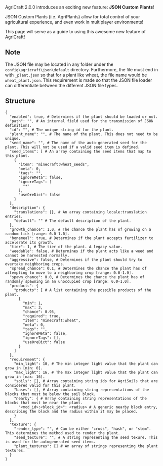 AgriCraft 2.0.0 introduces an exciting new feature: **JSON Custom Plants**!

JSON Custom Plants (i.e. AgriPlants) allow for total control of your agricultural experience, and even work in multiplayer environments!

This page will serve as a guide to using this awesome new feature of AgriCraft!

## Note
The JSON file may be located in any folder under the `config\agricraft\json\default` directory. Furthermore, the file must end in with `_plant.json` so that for a plant like wheat, the file name would be `wheat_plant.json`. This requirement is made so that the JSON file loader can differentiate between the different JSON file types.

## Structure
````
{
  "enabled": true, # Determines if the plant should be loaded or not.
  "path": "", # An internal field used for the transmission of JSON definitions.
  "id": "", # The unique string id for the plant.
  "plant_name": "", # The name of the plant. This does not need to be unique.
  "seed_name": "", # The name of the auto-generated seed for the plant. This will not be used if a valid seed item is defined.
  "seed_items": [ # An array containing the seed items that map to this plant.
    {
      "item": "minecraft:wheat_seeds",
      "meta": 0,
      "tags": "",
      "ignoreMeta": false,
      "ignoreTags": [
        "*"
      ],
      "useOreDict": false
    }
  ],
  "description": {
    "translations": {}, # An array containing locale:translation entries.
    "default": "" # The default description of the plant.
  },
  "growth_chance": 1.0, # The chance the plant has of growing on a random tick [range: 0.0-1.0].
  "bonemeal": true, # Determines if the plant accepts fertilizer to accelerate its growth.
  "tier": 1, # The tier of the plant. A legacy value.
  "weedable": false, # Determines if the plant acts like a weed and cannot be harvested normally.
  "aggressive": false, # Determines if the plant should try to overtake neighboring crops.
  "spread_chance": 0.1, # Determines the chance the plant has of attempting to move to a neighboring crop [range: 0.0-1.0].
  "spawn_chance": 0.0, # Determines the chance the plant has of randomly spawning in an unoccupied crop [range: 0.0-1.0].
  "products": {
    "products": [ # A list containing the possible products of the plant.
      {
        "min": 1,
        "max": 3,
        "chance": 0.95,
        "required": true,
        "item": "minecraft:wheat",
        "meta": 0,
        "tags": "",
        "ignoreMeta": false,
        "ignoreTags": [],
        "useOreDict": false
      }
    ]
  },
  "requirement": {
    "min_light": 10, # The min integer light value that the plant can grow in [min: 0].
    "max_light": 16, # The max integer light value that the plant can grow in [max: 16].
    "soils": [], # Array containing string ids for AgriSoils that are considered valid for this plant.
    "bases": [], # Array containing string representations of the blocks that must be below the soil block.
    "nearby": { # Array containing string representations of the blocks that must be near the plant.
      "<mod_id>:<block_id>": <radius> # A generic nearby block entry, describing the block and the radius within it may be placed.
    }
  },
  "texture": {
    "render_type": "", # Can be either "cross", "hash", or "stem". This determines the method used to render the plant.
    "seed_texture": "", # A string representing the seed texure. This is used for the autogenerated seed items.
    "plant_textures": [] # An array of strings representing the plant textures.
  }
}
````